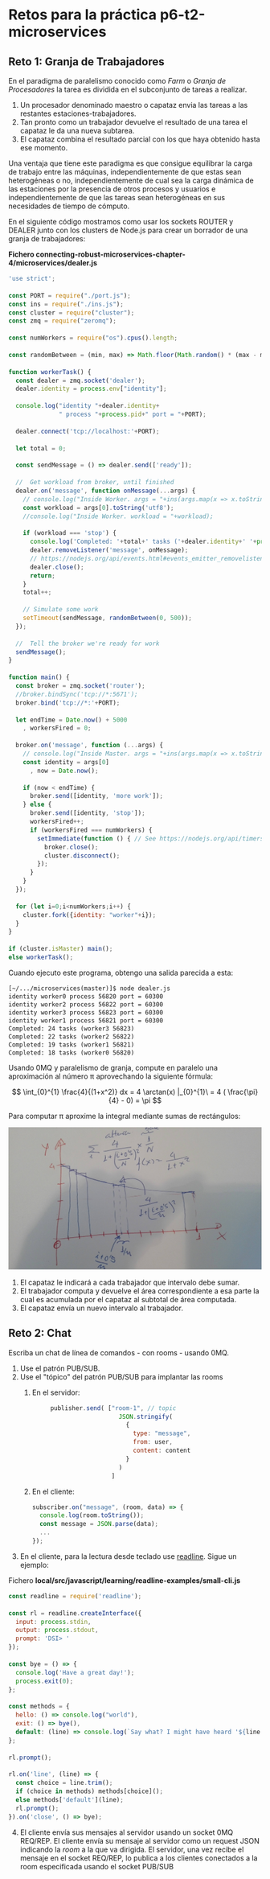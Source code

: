 # Retos para la práctica p6-t2-microservices

## Reto 1: Granja de Trabajadores

En el paradigma de paralelismo conocido como *Farm* o *Granja de
Procesadores* la tarea es dividida en el subconjunto de tareas a
realizar. 
1. Un procesador denominado maestro o capataz envia las
tareas a las restantes estaciones-trabajadores. 
2. Tan pronto como un trabajador devuelve el resultado de una tarea el capataz le da una
nueva subtarea. 
3.  El capataz combina el resultado parcial con los que
haya obtenido hasta ese momento. 

Una ventaja que tiene este paradigma es que consigue equilibrar la carga de trabajo entre las máquinas,
independientemente de que estas sean heterogéneas o no, independientemente
de cual sea la carga dinámica de las estaciones por la presencia
de otros procesos y usuarios e independientemente de que las tareas
sean heterogéneas en sus necesidades de tiempo de cómputo.

En el siguiente código mostramos como usar los sockets ROUTER  y DEALER junto 
con los clusters de Node.js para  crear un borrador de una granja de trabajadores:

**Fichero connecting-robust-microservices-chapter-4/microservices/dealer.js**

```js
'use strict';

const PORT = require("./port.js");
const ins = require("./ins.js");
const cluster = require("cluster");
const zmq = require("zeromq");

const numWorkers = require("os").cpus().length;

const randomBetween = (min, max) => Math.floor(Math.random() * (max - min) + min);

function workerTask() {
  const dealer = zmq.socket('dealer');
  dealer.identity = process.env["identity"]; 

  console.log("identity "+dealer.identity+
              " process "+process.pid+" port = "+PORT);

  dealer.connect('tcp://localhost:'+PORT);

  let total = 0;

  const sendMessage = () => dealer.send(['ready']);

  //  Get workload from broker, until finished
  dealer.on('message', function onMessage(...args) {
    // console.log("Inside Worker. args = "+ins(args.map(x => x.toString())));
    const workload = args[0].toString('utf8');
    //console.log("Inside Worker. workload = "+workload);

    if (workload === 'stop') {
      console.log('Completed: '+total+' tasks ('+dealer.identity+' '+process.pid+')');
      dealer.removeListener('message', onMessage);
      // https://nodejs.org/api/events.html#events_emitter_removelistener_eventname_listener is a method of EventsEmitter
      dealer.close();
      return;
    }
    total++;

    // Simulate some work
    setTimeout(sendMessage, randomBetween(0, 500));
  });

  //  Tell the broker we're ready for work
  sendMessage();
}

function main() {
  const broker = zmq.socket('router');
  //broker.bindSync('tcp://*:5671');
  broker.bind('tcp://*:'+PORT);

  let endTime = Date.now() + 5000
    , workersFired = 0;

  broker.on('message', function (...args) {
    // console.log("Inside Master. args = "+ins(args.map(x => x.toString())));
    const identity = args[0]
      , now = Date.now();

    if (now < endTime) {
      broker.send([identity, 'more work']);
    } else {
      broker.send([identity, 'stop']);
      workersFired++;
      if (workersFired === numWorkers) {
        setImmediate(function () { // See https://nodejs.org/api/timers.html#timers_setimmediate_callback_args
          broker.close();
          cluster.disconnect();
        });
      }
    }
  });

  for (let i=0;i<numWorkers;i++) {
    cluster.fork({identity: "worker"+i});
  }
}

if (cluster.isMaster) main();
else workerTask();
```

Cuando ejecuto este programa, obtengo una salida parecida a esta:

```
[~/.../microservices(master)]$ node dealer.js 
identity worker0 process 56820 port = 60300
identity worker2 process 56822 port = 60300
identity worker3 process 56823 port = 60300
identity worker1 process 56821 port = 60300
Completed: 24 tasks (worker3 56823)
Completed: 22 tasks (worker2 56822)
Completed: 19 tasks (worker1 56821)
Completed: 18 tasks (worker0 56820)
```

Usando 0MQ y paralelismo de granja, compute en paralelo una aproximación al número π aprovechando la siguiente fórmula:

$$
\int_{0}^{1} \frac{4}{(1+x^2)} dx  = 4 \arctan(x) |_{0}^{1}\ = 4 ( \frac{\pi}{4} - 0) = \pi 
$$

Para computar π aproxime la integral mediante sumas de rectángulos:

![](integration-as-a-sum.jpg)

1. El capataz  le indicará a cada trabajador que intervalo debe sumar. 
2. El trabajador computa y devuelve el área correspondiente a esa parte la cual es acumulada por el capataz al subtotal de área computada.
3. El capataz envía un nuevo intervalo al trabajador.


## Reto 2: Chat

Escriba un chat de línea de comandos - con rooms - usando 0MQ.

1. Use el patrón PUB/SUB. 
2. Use el "tópico" del patrón PUB/SUB para implantar las rooms
   1. En el servidor:

      ```js
           publisher.send( ["room-1", // topic
                              JSON.stringify(
                                {
                                  type: "message",
                                  from: user,
                                  content: content
                                }
                              )
                            ]
      ```
   2. En el cliente:

      ```js
      subscriber.on("message", (room, data) => {
        console.log(room.toString());
        const message = JSON.parse(data);
        ...
      });
      ```
3. En el cliente, para la lectura desde teclado use [readline](https://nodejs.org/api/readline.html#readline_readline). Sigue un ejemplo:

  Fichero **local/src/javascript/learning/readline-examples/small-cli.js**

  ```js
  const readline = require('readline');

  const rl = readline.createInterface({
    input: process.stdin,
    output: process.stdout,
    prompt: 'DSI> '
  });

  const bye = () => {
    console.log('Have a great day!');
    process.exit(0);
  };

  const methods = {
    hello: () => console.log("world"),
    exit: () => bye(),
    default: (line) => console.log(`Say what? I might have heard '${line.trim()}'`),
  };

  rl.prompt();

  rl.on('line', (line) => {
    const choice = line.trim();
    if (choice in methods) methods[choice]();
    else methods['default'](line);
    rl.prompt();
  }).on('close', () => bye);
  ```
4. El cliente envía sus mensajes al servidor usando un socket 0MQ  REQ/REP.
El cliente envía su mensaje al servidor como un request JSON indicando la *room* a la que va dirigida. 
El servidor, una vez recibe el mensaje en el socket REQ/REP, lo 
publica a los clientes conectados a la room especificada usando el socket PUB/SUB

